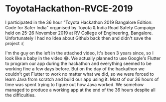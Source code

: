 # ToyotaHackathon-RVCE-2019
I participated in the 36 hour "Toyota Hackathon 2019 Bangalore Edition: Code for Safer India" organised by Toyota &amp; India Road Safety Campaign held on 25-26 November 2019 at RV College of Engineering, Bangalore. Unfortunately I had no Idea about Github back then and didn't save the project :(

I'm the guy on the left in the attached video, It's been 3 years since, so I look like a baby in the video 😂. We actually planned to use Google's Flutter to program our app during the hackathon and everything seemed to be working fine a few days before. But on the day of the hackathon we couldn't get Flutter to work no matter what we did, so we were forced to learn Java from scratch and build our app using it. Most of our 36 hours of time was spent trying to figure out how Java worked. We somehow managed to produce a working app at the end of the 36 hours despite all the difficulties.
